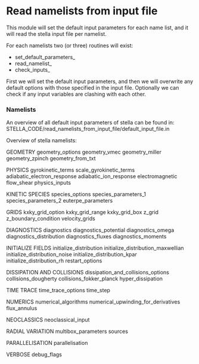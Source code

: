 # Read namelists from input file

This module will set the default input parameters for each name list,
and it will read the stella input file per namelist.

For each namelists two (or three) routines will exist:
   - set_default_parameters_<namelist>
   - read_namelist_<namelist>
   - check_inputs_<namelist>

First we will set the default input parameters, and then we will overwrite
any default options with those specified in the input file. Optionally
we can check if any input variables are clashing with each other.

### Namelists

An overview of all default input parameters of stella can be found in:
   STELLA_CODE/read_namelists_from_input_file/default_input_file.in

Overview of stella namelists:

GEOMETRY
  geometry_options
  geometry_vmec
  geometry_miller
  geometry_zpinch
  geometry_from_txt

PHYSICS
  gyrokinetic_terms
  scale_gyrokinetic_terms
  adiabatic_electron_response
  adiabatic_ion_response
  electromagnetic
  flow_shear
  physics_inputs

KINETIC SPECIES
  species_options
  species_parameters_1
  species_parameters_2
  euterpe_parameters
  
GRIDS
  kxky_grid_option
  kxky_grid_range
  kxky_grid_box
  z_grid
  z_boundary_condition
  velocity_grids

DIAGNOSTICS
  diagnostics
  diagnostics_potential
  diagnostics_omega
  diagnostics_distribution
  diagnostics_fluxes
  diagnostics_moments

INITIALIZE FIELDS
  initialize_distribution
  initialize_distribution_maxwellian
  initialize_distribution_noise
  initialize_distribution_kpar
  initialize_distribution_rh
  restart_options

DISSIPATION AND COLLISIONS
  dissipation_and_collisions_options
  collisions_dougherty
  collisions_fokker_planck
  hyper_dissipation

TIME TRACE
  time_trace_options
  time_step

NUMERICS
  numerical_algorithms
  numerical_upwinding_for_derivatives
  flux_annulus

NEOCLASSICS
  neoclassical_input

RADIAL VARIATION
  multibox_parameters
  sources

PARALLELISATION
  parallelisation

VERBOSE
  debug_flags
